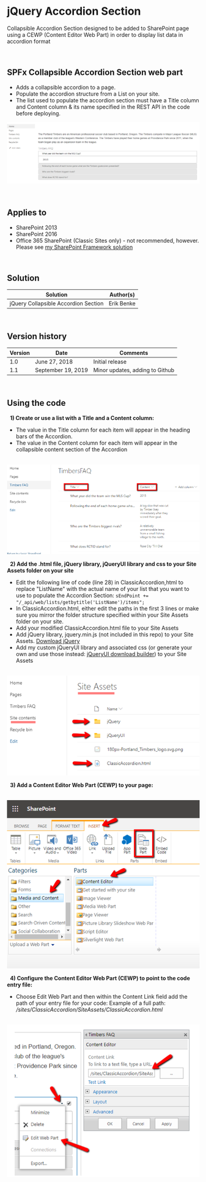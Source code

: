 # jQuery Accordion Section
Collapsible Accordion Section designed to be added to SharePoint page using a CEWP (Content Editor Web Part) in order to display list data in accordion format

&nbsp;
## SPFx Collapsible Accordion Section web part

* Adds a collapsible accordion to a page.
* Populate the accordion structure from a List on your site. 
* The list used to populate the accordion section must have a Title column and Content column & its name specified in the REST API in the code before deploying.
&nbsp;

![jQuery Accordion Example](./assets/jQueryAccordion.png)

&nbsp;
## Applies to

* SharePoint 2013
* SharePoint 2016
* Office 365 SharePoint (Classic Sites only) - not recommended, however.  Please see [my SharePoint Framework solution](https://github.com/ejbenke/SPFx-React-Accordion-Section)


&nbsp;
## Solution

Solution|Author(s)
--------|---------
jQuery Collapsible Accordion Section|Erik Benke


&nbsp;
## Version history

Version|Date|Comments
-------|----|--------
1.0|June 27, 2018|Initial release
1.1|September 19, 2019|Minor updates, adding to Github


&nbsp;
## Using the code
&nbsp;
**1) Create or use a list with a Title and a Content column:**
* The value in the Title column for each item will appear in the heading bars of the Accordion.  
* The value in the Content column for each item will appear in the collapsible content section of the Accordion    


&nbsp;
![Create list for use with the Accordion](./assets/ListForAccordion.png)

&nbsp;
**2) Add the .html file, jQuery library, jQueryUI library and css to your Site Assets folder on your site**  
* Edit the following line of code (line 28) in ClassicAccordion,html to replace "ListName" with the actual name of your list that you want to use to populate the Accordion Section:
`sEndPoint += "/_api/web/lists/getbytitle('ListName')/items";`
* In ClassicAccordion.html, either edit the paths in the first 3 lines or make sure you mirror the folder structure specified within your Site Assets folder on your site.
* Add your modified ClassicAccordion.html file to your Site Assets  
* Add jQuery library, jquery.min.js (not included in this repo) to your Site Assets. [Download jQuery](https://jquery.com/download/)
* Add my custom jQueryUI library and associated css (or generate your own and use those instead: [jQueryUI download builder](https://jqueryui.com/download/)) to your Site Assets

&nbsp;
![Add your code to Site Assets](./assets/FilesInSiteAssets.png)

&nbsp;
**3) Add a Content Editor Web Part (CEWP) to your page:**


&nbsp;
![Add a Content Editor Web Part](./assets/AddCEWP.png)

&nbsp;
**4) Configure the Content Editor Web Part (CEWP) to point to the code entry file:**
* Choose Edit Web Part and then within the Content Link field add the path of your entry file for your code:
Example of a full path: */sites/ClassicAccordion/SiteAssets/ClassicAccordion.html*

&nbsp;
![Configure Content Editor Web Part](./assets/EditCEWP.png)
